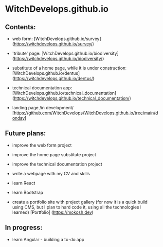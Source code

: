 # WitchDevelops.github.io

## Contents:

* web form: [WitchDevelops.github.io/survey] (https://witchdevelops.github.io/survey/)

* 'tribute' page: [WitchDevelops.github.io/biodiversity] (https://witchdevelops.github.io/biodiversity/)

* substitute of a home page, while it is under construction: [WitchDevelops.github.io/dentus] (https://witchdevelops.github.io/dentus/)

* technical documentation app: [WitchDevelops.github.io/technical_documentation] (https://witchdevelops.github.io/technical_documentation/)

* landing page /in development/ [https://github.com/WitchDevelops/WitchDevelops.github.io/tree/main/donday]

## Future plans:

* improve the web form project

* improve the home page substitute project

* improve the technical documentation project

* write a webpage with my CV and skills

* learn React

* learn Bootstrap

* create a portfolio site with project gallery (for now it is a quick build using CMS, but I plan to hard code it, using all the technologies I learned) [Portfolio] (https://mokosh.dev)

## In progress:

* learn Angular - building a to-do app
